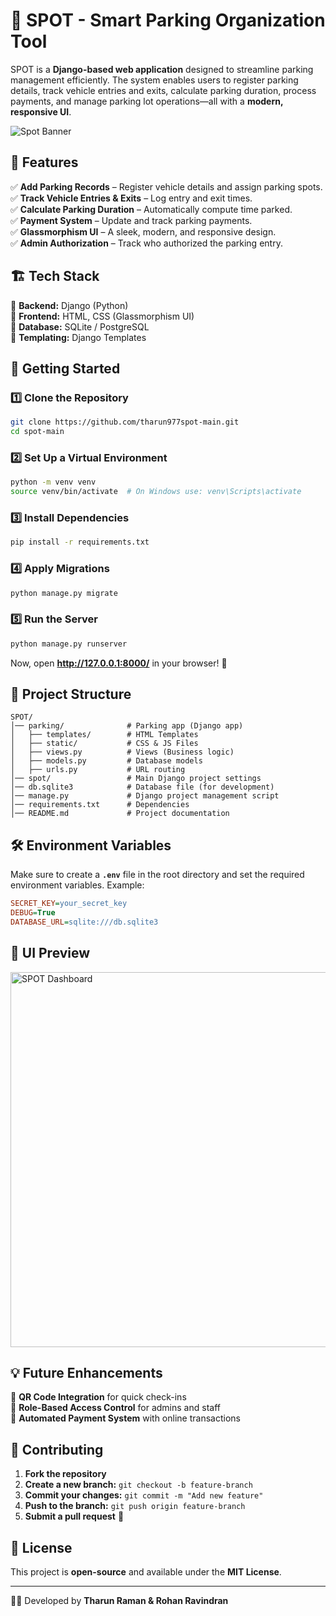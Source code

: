 
# 🚗 SPOT - Smart Parking Organization Tool  

SPOT is a **Django-based web application** designed to streamline parking management efficiently. The system enables users to register parking details, track vehicle entries and exits, calculate parking duration, process payments, and manage parking lot operations—all with a **modern, responsive UI**.  

![Spot Banner](./home/static/images/spot-banner.png)

## 📌 Features  
✅ **Add Parking Records** – Register vehicle details and assign parking spots.  
✅ **Track Vehicle Entries & Exits** – Log entry and exit times.  
✅ **Calculate Parking Duration** – Automatically compute time parked.  
✅ **Payment System** – Update and track parking payments.  
✅ **Glassmorphism UI** – A sleek, modern, and responsive design.  
✅ **Admin Authorization** – Track who authorized the parking entry.  

## 🏗️ Tech Stack  
🔹 **Backend:** Django (Python)  
🔹 **Frontend:** HTML, CSS (Glassmorphism UI)  
🔹 **Database:** SQLite / PostgreSQL  
🔹 **Templating:** Django Templates  

## 🚀 Getting Started  

### 1️⃣ Clone the Repository  
```sh
git clone https://github.com/tharun977spot-main.git
cd spot-main
```

### 2️⃣ Set Up a Virtual Environment  
```sh
python -m venv venv
source venv/bin/activate  # On Windows use: venv\Scripts\activate
```

### 3️⃣ Install Dependencies  
```sh
pip install -r requirements.txt
```

### 4️⃣ Apply Migrations  
```sh
python manage.py migrate
```

### 5️⃣ Run the Server  
```sh
python manage.py runserver
```
Now, open **http://127.0.0.1:8000/** in your browser! 🚀  

## 📂 Project Structure  
```
SPOT/
│── parking/              # Parking app (Django app)
│   ├── templates/        # HTML Templates
│   ├── static/           # CSS & JS Files
│   ├── views.py          # Views (Business logic)
│   ├── models.py         # Database models
│   ├── urls.py           # URL routing
│── spot/                 # Main Django project settings
│── db.sqlite3            # Database file (for development)
│── manage.py             # Django project management script
│── requirements.txt      # Dependencies
│── README.md             # Project documentation
```

## 🛠️ Environment Variables  
Make sure to create a **`.env`** file in the root directory and set the required environment variables. Example:  
```ini
SECRET_KEY=your_secret_key
DEBUG=True
DATABASE_URL=sqlite:///db.sqlite3
```

## 📸 UI Preview  
<img src="screenshot.png" alt="SPOT Dashboard" width="600">  

## 💡 Future Enhancements  
🔹 **QR Code Integration** for quick check-ins  
🔹 **Role-Based Access Control** for admins and staff  
🔹 **Automated Payment System** with online transactions  

## 🤝 Contributing  
1. **Fork the repository**  
2. **Create a new branch:** `git checkout -b feature-branch`  
3. **Commit your changes:** `git commit -m "Add new feature"`  
4. **Push to the branch:** `git push origin feature-branch`  
5. **Submit a pull request** 🚀  

## 📜 License  
This project is **open-source** and available under the **MIT License**.  

---

👨‍💻 Developed by **Tharun Raman & Rohan Ravindran**  

